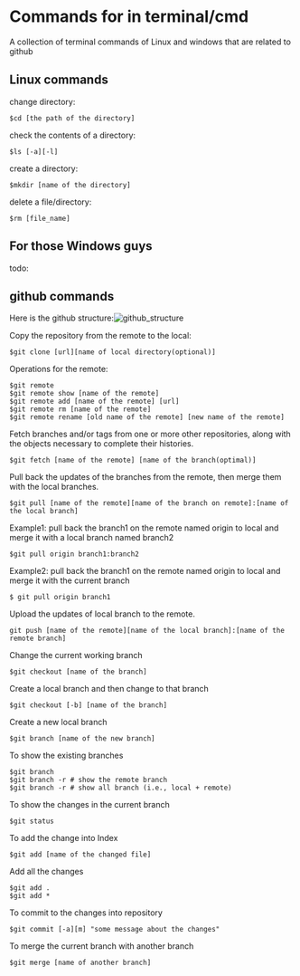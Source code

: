 # Commands for in terminal/cmd
A collection of terminal commands of Linux and windows that are related to github

## Linux commands

change directory:

    $cd [the path of the directory]
   
check the contents of a directory:
   
    $ls [-a][-l]
    
create a directory:

    $mkdir [name of the directory]
    
delete a file/directory:

    $rm [file_name]
    
## For those Windows guys
todo:

    
## github commands
Here is the github structure:![github_structure](https://github.com/hogwild/github-Commands/blob/master/githubstructure.jpg) 

Copy the repository from the remote to the local:
 
    $git clone [url][name of local directory(optional)]

Operations for the remote:

    $git remote
    $git remote show [name of the remote]
    $git remote add [name of the remote] [url]
    $git remote rm [name of the remote]
    $git remote rename [old name of the remote] [new name of the remote]
    
Fetch branches and/or tags from one or more other repositories, along with the objects necessary to complete their histories. 

    $git fetch [name of the remote] [name of the branch(optimal)]

Pull back the updates of the branches from the remote, then merge them with the local branches.

    $git pull [name of the remote][name of the branch on remote]:[name of the local branch]

Example1: pull back the branch1 on the remote named origin to local and merge it with a local branch named branch2

    $git pull origin branch1:branch2 

Example2: pull back the branch1 on the remote named origin to local and merge it with the current branch

    $ git pull origin branch1

Upload the updates of local branch to the remote.

    git push [name of the remote][name of the local branch]:[name of the remote branch] 


Change the current working branch

    $git checkout [name of the branch]

Create a local branch and then change to that branch
    
    $git checkout [-b] [name of the branch]

Create a new local branch

    $git branch [name of the new branch]

To show the existing branches

    $git branch
    $git branch -r # show the remote branch
    $git branch -r # show all branch (i.e., local + remote)

To show the changes in the current branch
 
    $git status

To add the change into Index

    $git add [name of the changed file]

Add all the changes 

    $git add .
    $git add * 

To commit to the changes into repository

    $git commit [-a][m] "some message about the changes"

To merge the current branch with another branch
 
    $git merge [name of another branch]
   
